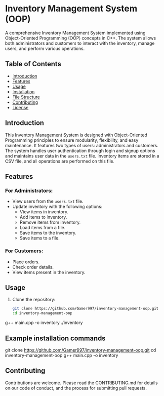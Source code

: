 # Inventory Management System (OOP)

A comprehensive Inventory Management System implemented using Object-Oriented Programming (OOP) concepts in C++. The system allows both administrators and customers to interact with the inventory, manage users, and perform various operations.

## Table of Contents

- [Introduction](#introduction)
- [Features](#features)
- [Usage](#usage)
- [Installation](#installation)
- [File Structure](#file-structure)
- [Contributing](#contributing)
- [License](#license)

## Introduction

This Inventory Management System is designed with Object-Oriented Programming principles to ensure modularity, flexibility, and easy maintenance. It features two types of users: administrators and customers. The system handles user authentication through login and signup options and maintains user data in the `users.txt` file. Inventory items are stored in a CSV file, and all operations are performed on this file.

## Features

### For Administrators:

- View users from the `users.txt` file.
- Update inventory with the following options:
  - View items in inventory.
  - Add items to inventory.
  - Remove items from inventory.
  - Load items from a file.
  - Save items to the inventory.
  - Save items to a file.

### For Customers:

- Place orders.
- Check order details.
- View items present in the inventory.

## Usage

1. Clone the repository:

   ```bash
   git clone https://github.com/Gamer997/inventory-management-oop.git
   cd inventory-management-oop

g++ main.cpp -o inventory
./inventory

## Example installation commands
git clone https://github.com/Gamer997/inventory-management-oop.git
cd inventory-management-oop
g++ main.cpp -o inventory


## Contributing

Contributions are welcome. Please read the CONTRIBUTING.md for details on our code of conduct, and the process for submitting pull requests.



